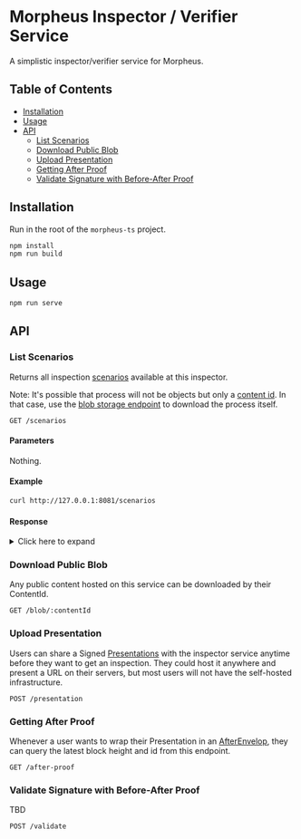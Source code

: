 # Morpheus Inspector / Verifier Service

A simplistic inspector/verifier service for Morpheus.

## Table of Contents <!-- omit in toc -->

- [Installation](#installation)
- [Usage](#usage)
- [API](#api)
  - [List Scenarios](#list-scenarios)
  - [Download Public Blob](#download-public-blob)
  - [Upload Presentation](#upload-presentation)
  - [Getting After Proof](#getting-after-proof)
  - [Validate Signature with Before-After Proof](#validate-signature-with-before-after-proof)

## Installation

Run in the root of the `morpheus-ts` project.

```bash
npm install
npm run build
```

## Usage

```bash
npm run serve
```

## API

### List Scenarios

Returns all inspection [scenarios](https://developer.iop.global/#/glossary?id=scenario) available at this inspector.

Note: It's possible that process will not be objects but only a [content id](https://iop-stack.iop.rocks/dids-and-claims/specification/#/glossary?id=content-id). In that case, use the [blob storage endpoint](#Download-Public-Blob) to download the process itself.

```http
GET /scenarios
```

#### Parameters <!-- omit in toc -->

Nothing.

#### Example <!-- omit in toc -->

```bash
curl http://127.0.0.1:8081/scenarios
```

#### Response <!-- omit in toc -->

<details>
<summary>
Click here to expand
</summary>

```json
{
  "scenarios": [
    "cjuFURvWkcd-82J83erY_dEUhlRf9Yn8OiWWl7SxVpBvf4"
  ]
}
```

</details>

### Download Public Blob

Any public content hosted on this service can be downloaded by their ContentId.

```http
GET /blob/:contentId
```

### Upload Presentation

Users can share a Signed [Presentations](https://iop-stack.iop.rocks/dids-and-claims/specification/#/glossary?id=claim-presentation) with the inspector service anytime before they want to get an inspection. They could host it anywhere and present a URL on their servers, but most users will not have the self-hosted infrastructure.

```http
POST /presentation
```

### Getting After Proof

Whenever a user wants to wrap their Presentation in an [AfterEnvelop](https://iop-stack.iop.rocks/dids-and-claims/specification/#/glossary?id=after-envelope), they can query the latest block height and id from this endpoint.

```http
GET /after-proof
```

### Validate Signature with Before-After Proof

TBD

```http
POST /validate
```
